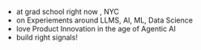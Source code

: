 - at grad school right now , NYC
- on Experiements around LLMS, AI, ML, Data Science
- love Product Innovation in the age of Agentic AI
- build right signals!
